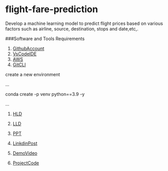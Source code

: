 # flight-fare-prediction
Develop a machine learning model to predict flight prices based on various factors such as airline, source, destination, stops and date,etc,.


###Software and Tools Requirements

   1. [GithubAccount]( https://github.com/)
   2. [VsCodeIDE](https://code.visualstudio.com/)
   3. [AWS](https://aws.amazon.com/console/)
   4. [GitCLI](https://git-scm.com/)


   
create a new environment

...

conda create -p venv python==3.9 -y

...


 1. [HLD](https://docs.google.com/document/d/1lRLjkg1AB5iDQs_Q9QWG9_9eYUz2zlRH/edit?usp=sharing&ouid=110561493789800648225&rtpof=true&sd=true)

 2. [LLD](https://docs.google.com/document/d/1lRLjkg1AB5iDQs_Q9QWG9_9eYUz2zlRH/edit?usp=sharing&ouid=110561493789800648225&rtpof=true&sd=true)

 3. [PPT](https://docs.google.com/presentation/d/1xs7dN6eOl2jpMa7yybZejnKfsCZXZolm/edit?usp=sharing&ouid=110561493789800648225&rtpof=true&sd=true)

 4. [LinkdinPost](https://www.linkedin.com/posts/mounika-avadutha-3592731aa_flight-fare-prediction-activity-7117143447249068032-b1zn?utm_source=share&utm_medium=member_desktop)

 5. [DemoVideo](https://drive.google.com/file/d/1V8O4uWZt127vWOMfIm-tbbMcpjaKJksw/view?usp=sharing)

 6. [ProjectCode](https://github.com/mounika2906/flightpriceprediction)